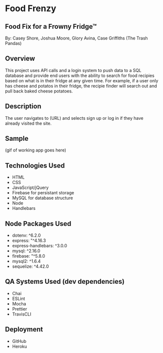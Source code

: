 # Food Frenzy
## Food Fix for a Frowny Fridge™
By: Casey Shore, Joshua Moore, Glory Avina, Case Griffiths (The Trash Pandas)

## Overview
This project uses API calls and a login system to push data to a SQL database and provide end users with the ability to search for food recipies based on what is in their fridge at any given time. For example, if a user only has cheese and potatos in their fridge, the recipie finder will search out and pull back baked cheese potatoes.

## Description
The user navigates to (URL) and selects sign up or log in if they have already visited the site.

## Sample
(gif of working app goes here)

## Technologies Used
- HTML
- CSS
- JavaScript/jQuery
- Firebase for persistant storage
- MySQL for database structure
- Node
- Handlebars

## Node Packages Used
  - dotenv: ^6.2.0
  - express: "^4.16.3
  - express-handlebars: ^3.0.0
  - mysql: ^2.16.0
  - firebase: "^5.8.0
  - mysql2: ^1.6.4
  - sequelize: ^4.42.0
  
## QA Systems Used (dev dependencies)
- Chai
- ESLint
- Mocha
- Prettier
- TravisCLI

## Deployment
- GitHub
- Heroku
